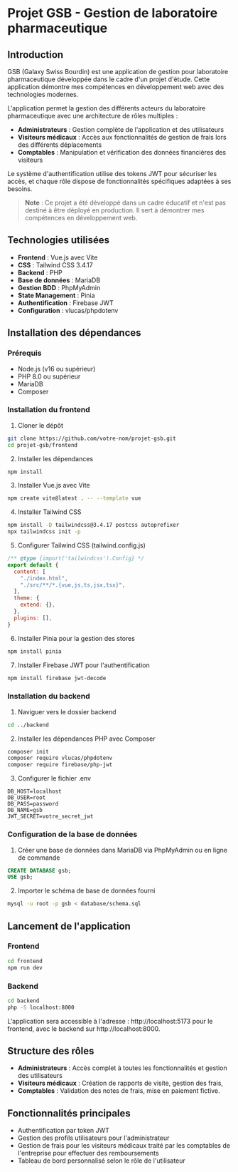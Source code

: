 # Projet GSB - Gestion de laboratoire pharmaceutique

## Introduction

GSB (Galaxy Swiss Bourdin) est une application de gestion pour laboratoire pharmaceutique développée dans le cadre d'un projet d'étude. Cette application démontre mes compétences en développement web avec des technologies modernes.

L'application permet la gestion des différents acteurs du laboratoire pharmaceutique avec une architecture de rôles multiples :

- **Administrateurs** : Gestion complète de l'application et des utilisateurs
- **Visiteurs médicaux** : Accès aux fonctionnalités de gestion de frais lors des différents déplacements
- **Comptables** : Manipulation et vérification des données financières des visiteurs

Le système d'authentification utilise des tokens JWT pour sécuriser les accès, et chaque rôle dispose de fonctionnalités spécifiques adaptées à ses besoins.

> **Note** : Ce projet a été développé dans un cadre éducatif et n'est pas destiné à être déployé en production. Il sert à démontrer mes compétences en développement web.

## Technologies utilisées

- **Frontend** : Vue.js avec Vite
- **CSS** : Tailwind CSS 3.4.17
- **Backend** : PHP
- **Base de données** : MariaDB
- **Gestion BDD** : PhpMyAdmin
- **State Management** : Pinia
- **Authentification** : Firebase JWT
- **Configuration** : vlucas/phpdotenv

## Installation des dépendances

### Prérequis

- Node.js (v16 ou supérieur)
- PHP 8.0 ou supérieur
- MariaDB
- Composer

### Installation du frontend

1. Cloner le dépôt
```bash
git clone https://github.com/votre-nom/projet-gsb.git
cd projet-gsb/frontend
```

2. Installer les dépendances
```bash
npm install
```

3. Installer Vue.js avec Vite
```bash
npm create vite@latest . -- --template vue
```

4. Installer Tailwind CSS
```bash
npm install -D tailwindcss@3.4.17 postcss autoprefixer
npx tailwindcss init -p
```

5. Configurer Tailwind CSS (tailwind.config.js)
```javascript
/** @type {import('tailwindcss').Config} */
export default {
  content: [
    "./index.html",
    "./src/**/*.{vue,js,ts,jsx,tsx}",
  ],
  theme: {
    extend: {},
  },
  plugins: [],
}
```

6. Installer Pinia pour la gestion des stores
```bash
npm install pinia
```

7. Installer Firebase JWT pour l'authentification
```bash
npm install firebase jwt-decode
```

### Installation du backend

1. Naviguer vers le dossier backend
```bash
cd ../backend
```

2. Installer les dépendances PHP avec Composer
```bash
composer init
composer require vlucas/phpdotenv
composer require firebase/php-jwt
```

3. Configurer le fichier .env
```
DB_HOST=localhost
DB_USER=root
DB_PASS=password
DB_NAME=gsb
JWT_SECRET=votre_secret_jwt
```

### Configuration de la base de données

1. Créer une base de données dans MariaDB via PhpMyAdmin ou en ligne de commande
```sql
CREATE DATABASE gsb;
USE gsb;
```

2. Importer le schéma de base de données fourni
```bash
mysql -u root -p gsb < database/schema.sql
```

## Lancement de l'application

### Frontend
```bash
cd frontend
npm run dev
```

### Backend
```bash
cd backend
php -S localhost:8000
```

L'application sera accessible à l'adresse : http://localhost:5173 pour le frontend, avec le backend sur http://localhost:8000.

## Structure des rôles

- **Administrateurs** : Accès complet à toutes les fonctionnalités et gestion des utilisateurs
- **Visiteurs médicaux** : Création de rapports de visite, gestion des frais,
- **Comptables** : Validation des notes de frais, mise en paiement fictive.

## Fonctionnalités principales

- Authentification par token JWT
- Gestion des profils utilisateurs pour l'administrateur
- Gestion de frais pour les visiteurs médicaux traité par les comptables de l'entreprise pour effectuer des remboursements
- Tableau de bord personnalisé selon le rôle de l'utilisateur
